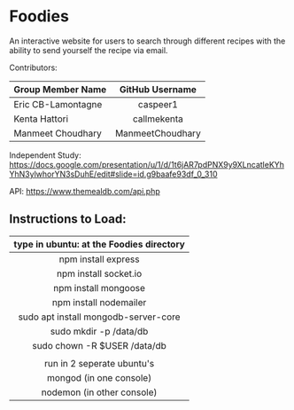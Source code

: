 # Foodies
An interactive website for users to search through different recipes with the ability to send yourself the recipe via email. 

Contributors:

| Group Member Name          | GitHub Username    |
| :------------------------- |:------------------:|
| Eric CB-Lamontagne         | caspeer1           |
| Kenta Hattori              | callmekenta        |
| Manmeet Choudhary          | ManmeetChoudhary   |

Independent Study:
https://docs.google.com/presentation/u/1/d/1t6jAR7pdPNX9y9XLncatleKYhYhN3ylwhorYN3sDuhE/edit#slide=id.g9baafe93df_0_310

API: https://www.themealdb.com/api.php

## Instructions to Load:
| type in ubuntu: at the Foodies directory |
| :---------------------------------------------------------:|
| npm install express                                        |                
| npm install socket.io                                      |
| npm install mongoose                                       |
| npm install nodemailer                                     |
| sudo apt install mongodb-server-core                       |
| sudo mkdir -p /data/db                                     |
| sudo chown -R $USER /data/db                               |
|                                                            |
| run in 2 seperate ubuntu's                                 |
| mongod (in one console)                                    |
| nodemon (in other console)                                 |
